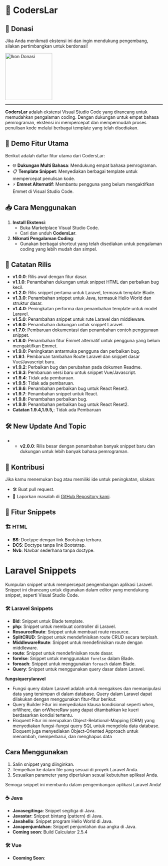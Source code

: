 # 🌟 CodersLar

## 💖 Donasi

Jika Anda menikmati ekstensi ini dan ingin mendukung pengembang, silakan pertimbangkan untuk berdonasi!

<a href="https://saweria.co/C02V">
    <img src="https://www.buymeacoffee.com/assets/img/custom_images/orange_img.png" alt="Ikon Donasi" width="150" />
</a>

---

**CodersLar** adalah ekstensi Visual Studio Code yang dirancang untuk memudahkan pengalaman coding. Dengan dukungan untuk empat bahasa pemrograman, ekstensi ini mempercepat dan mempermudah proses penulisan kode melalui berbagai template yang telah disediakan.

## 🚀 Demo Fitur Utama

Berikut adalah daftar fitur utama dari CodersLar:

- 🌐 **Dukungan Multi Bahasa**: Mendukung empat bahasa pemrograman.
- 📋 **Template Snippet**: Menyediakan berbagai template untuk mempercepat penulisan kode.
- ⚡ **Emmet Alternatif**: Membantu pengguna yang belum mengaktifkan Emmet di Visual Studio Code.

## 📥 Cara Menggunakan

1. **Install Ekstensi**:
   - Buka Marketplace Visual Studio Code.
   - Cari dan unduh **CodersLar**.
2. **Nikmati Pengalaman Coding**:
   - Gunakan berbagai shortcut yang telah disediakan untuk pengalaman coding yang lebih mudah dan simpel.

## 📅 Catatan Rilis
- **v1.0.0**: Rilis awal dengan fitur dasar.
- **v1.1.0**: Penambahan dukungan untuk snippet HTML dan perbaikan bug kecil.
- **v1.2.0**: Rilis snippet pertama untuk Laravel, termasuk template Blade.
- **v1.3.0**: Penambahan snippet untuk Java, termasuk Hello World dan struktur dasar.
- **v1.4.0**: Peningkatan performa dan penambahan template untuk model Laravel.
- **v1.5.0**: Penambahan snippet untuk rute Laravel dan middleware.
- **v1.6.0**: Penambahan dukungan untuk snippet Laravel.
- **v1.7.0**: Pembaruan dokumentasi dan penambahan contoh penggunaan snippet.
- **v1.8.0**: Penambahan fitur Emmet alternatif untuk pengguna yang belum mengaktifkan Emmet.
- **v1.9.0**: Peningkatan antarmuka pengguna dan perbaikan bug.
- **v1.9.1**: Pembaruan tambahan Route Laravel dan snippet dasar Vue/Javascript baru.
- **v1.9.2**: Perbaikan bug dan perubahan pada dokumen Readme.
- **v1.9.3**: Pembaruan versi baru untuk snippet Vue/Javascript.
- **v1.9.4**: Tidak ada pembaruan.
- **v1.9.5**: Tidak ada pembaruan.
- **v1.9.6**: Penambahan perbaikan bug untuk React Reset2.
- **v1.9.7**: Penambahan snippet untuk React.
- **v1.9.8**: Penambahan perbaikan bug.
- **v1.9.9**: Penambahan perbaikan bug untuk React Reset2.
- **Catatan 1.9.4,1.9.5,**: Tidak ada Pembaruan
 
## 🛠️ New Update And Topic
- - **v2.0.0**: Rilis besar dengan penambahan banyak snippet baru dan dukungan untuk lebih banyak bahasa pemrograman. 
## 🤝 Kontribusi
Jika kamu menemukan bug atau memiliki ide untuk peningkatan, silakan:

- 🛠️ Buat pull request.
- 🐞 Laporkan masalah di [GitHub Repository kami](#).

## 📂 Fitur Snippets

### 🏗️ HTML

- **BS**: Doctype dengan link Bootstrap terbaru.
- **DCS**: Doctype tanpa link Bootstrap.
- **Nvb**: Navbar sederhana tanpa doctype.
# Laravel Snippets

Kumpulan snippet untuk mempercepat pengembangan aplikasi Laravel. Snippet ini dirancang untuk digunakan dalam editor yang mendukung snippet, seperti Visual Studio Code.

### 🛠️ Laravel Snippets

- **Bld**: Snippet untuk Blade template.
- **php**: Snippet untuk membuat controller di Laravel.
- **ResourceRoute**: Snippet untuk membuat route resource.
- **SplitCRUD**: Snippet untuk mendefinisikan route CRUD secara terpisah.
- **MiddlewareRoute**: Snippet untuk mendefinisikan route dengan middleware.
- **route**: Snippet untuk mendefinisikan route dasar.
- **forelse**: Snippet untuk menggunakan `forelse` dalam Blade.
- **foreach**: Snippet untuk menggunakan `foreach` dalam Blade.
- **Query**: Snippet untuk menggunakan query dasar dalam Laravel.

**fungsiquerylaravel** 
- Fungsi query dalam Laravel adalah untuk mengakses dan memanipulasi data yang tersimpan di dalam database. Query dalam Laravel dapat dilakukan dengan menggunakan fitur-fitur berikut:
- Query Builder
Fitur ini menyediakan klausa kondisional seperti when, orWhere, dan orWhereRaw yang dapat ditambahkan ke kueri berdasarkan kondisi tertentu. 
- Eloquent
Fitur ini merupakan Object-Relational-Mapping (ORM) yang menyediakan fungsi-fungsi query SQL untuk mengelola data database. Eloquent juga menyediakan Object-Oriented Approach untuk menambah, memperbarui, dan menghapus data

## Cara Menggunakan

1. Salin snippet yang diinginkan.
2. Tempelkan ke dalam file yang sesuai di proyek Laravel Anda.
3. Sesuaikan parameter yang diperlukan sesuai kebutuhan aplikasi Anda.

Semoga snippet ini membantu dalam pengembangan aplikasi Laravel Anda!

### ☕ Java

- **Javasegitinga**: Snippet segitiga di Java.
- **Javastar**: Snippet bintang (pattern) di Java.
- **Javahello**: Snippet program Hello World di Java.
- **Javapenjumlahan**: Snippet penjumlahan dua angka di Java.
- **Coming soon**: Build Calculator 2.5.4

### 🛠️ Vue
- **Cooming Soon**: